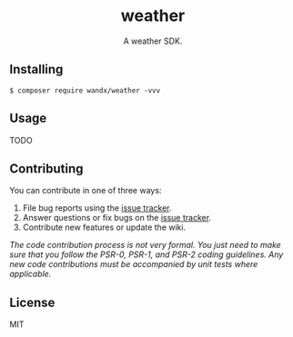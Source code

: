 <h1 align="center"> weather </h1>

<p align="center"> A weather SDK.</p>


## Installing

```shell
$ composer require wandx/weather -vvv
```

## Usage

TODO

## Contributing

You can contribute in one of three ways:

1. File bug reports using the [issue tracker](https://github.com/wandx/weather/issues).
2. Answer questions or fix bugs on the [issue tracker](https://github.com/wandx/weather/issues).
3. Contribute new features or update the wiki.

_The code contribution process is not very formal. You just need to make sure that you follow the PSR-0, PSR-1, and PSR-2 coding guidelines. Any new code contributions must be accompanied by unit tests where applicable._

## License

MIT